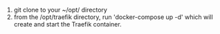 1. git clone to your ~/opt/ directory
2. from the /opt/traefik directory, run 'docker-compose up -d' which will create and start the Traefik container.
